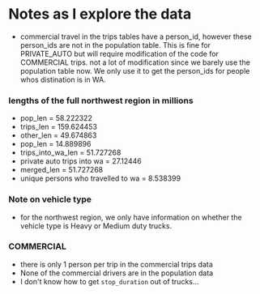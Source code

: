 # Notes as I explore the data

* commercial travel in the trips tables have a person_id, however these person_ids are not in the population table. This is fine for PRIVATE_AUTO but will require modification of the code for COMMERCIAL trips. not a lot of modification since we barely use the population table now. We only use it to get the person_ids for people whos distination is in WA. 

### lengths of the full northwest region in millions
* pop_len = 58.222322
* trips_len = 159.624453 
* other_len = 49.674863
* pop_len = 14.889896
* trips_into_wa_len = 51.727268
* private auto trips into wa = 27.12446
* merged_len = 51.727268 
* unique persons who travelled to wa = 8.538399


### Note on vehicle type
* for the northwest region, we only have information on whether
the vehicle type is Heavy or Medium duty trucks. 

### COMMERCIAL
* there is only 1 person per trip in the commercial trips data
* None of the commercial drivers are in the population data
* I don't know how to get `stop_duration` out of trucks...